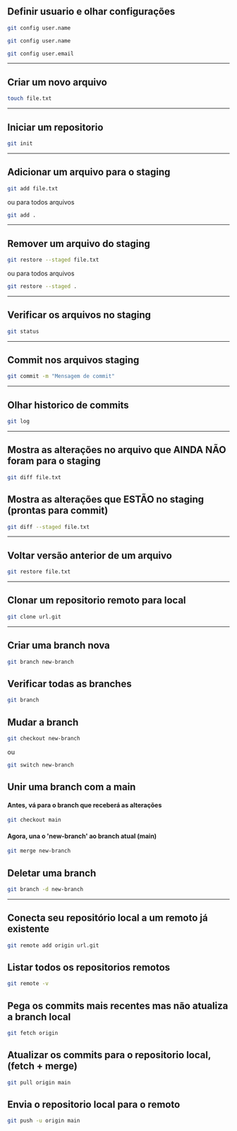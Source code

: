 ## Definir usuario e olhar configurações
```bash
git config user.name
```

```bash
git config user.name
```

```bash
git config user.email
```

---

## Criar um novo arquivo
```bash
touch file.txt
```

---

## Iniciar um repositorio
```bash
git init
```

---

## Adicionar um arquivo para o staging
```bash
git add file.txt
```
ou para todos arquivos

```bash
git add .
```

---

## Remover um arquivo do staging
```bash
git restore --staged file.txt
```
ou para todos arquivos

```bash
git restore --staged .
```

---

## Verificar os arquivos no staging
```bash
git status
```

---

## Commit nos arquivos staging
```bash
git commit -m "Mensagem de commit"
```

---

## Olhar historico de commits
```bash
git log
```
---

## Mostra as alterações no arquivo que AINDA NÃO foram para o staging
```bash
git diff file.txt
```

## Mostra as alterações que ESTÃO no staging (prontas para commit)
```bash
git diff --staged file.txt
```

---

## Voltar versão anterior de um arquivo
```bash
git restore file.txt
```

---

## Clonar um repositorio remoto para local
```bash
git clone url.git
```
---

## Criar uma branch nova
```bash
git branch new-branch
```

## Verificar todas as branches
```bash
git branch
```

## Mudar a branch
```bash
git checkout new-branch
```

ou

```bash
git switch new-branch
```

## Unir uma branch com a main
#### Antes, vá para o branch que receberá as alterações
```bash
git checkout main
```

#### Agora, una o 'new-branch' ao branch atual (main)
```bash
git merge new-branch
```

## Deletar uma branch
```bash
git branch -d new-branch
```

---

## Conecta seu repositório local a um remoto já existente
```bash
git remote add origin url.git
```

## Listar todos os repositorios remotos
```bash
git remote -v
```

## Pega os commits mais recentes mas não atualiza a branch local
```bash
git fetch origin
```

## Atualizar os commits para o repositorio local, (fetch + merge)
```bash
git pull origin main
```

## Envia o repositorio local para o remoto
```bash
git push -u origin main
```


